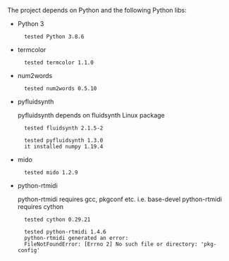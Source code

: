 The project depends on Python and the following Python libs:

- Python 3
  
        tested Python 3.8.6

- termcolor

        tested termcolor 1.1.0

- num2words

        tested num2words 0.5.10

- pyfluidsynth

    pyfluidsynth depends on fluidsynth Linux package
  
        tested fluidsynth 2.1.5-2
  
        tested pyfluidsynth 1.3.0
        it installed numpy 1.19.4

- mido

        tested mido 1.2.9

- python-rtmidi 
  
    python-rtmidi requires gcc, pkgconf etc. i.e. base-devel
    python-rtmidi requires cython

        tested cython 0.29.21
  
        tested python-rtmidi 1.4.6
        python-rtmidi generated an error:
        FileNotFoundError: [Errno 2] No such file or directory: 'pkg-config'

